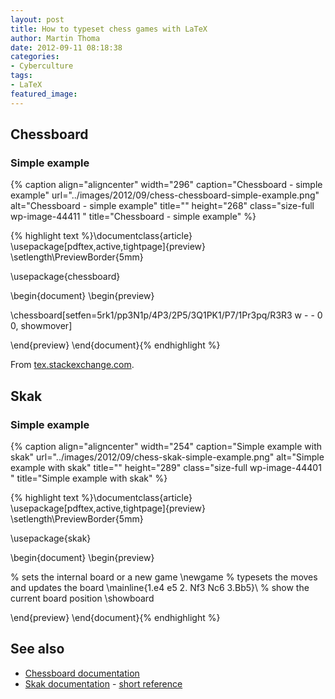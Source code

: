 ```yaml
---
layout: post
title: How to typeset chess games with LaTeX
author: Martin Thoma
date: 2012-09-11 08:18:38
categories: 
- Cyberculture
tags: 
- LaTeX
featured_image: 
---
```

<h2>Chessboard</h2>
<h3>Simple example</h3>
{% caption align="aligncenter" width="296" caption="Chessboard - simple example" url="../images/2012/09/chess-chessboard-simple-example.png" alt="Chessboard - simple example" title="" height="268" class="size-full wp-image-44411 " title="Chessboard - simple example" %}

{% highlight text %}\documentclass{article}
\usepackage[pdftex,active,tightpage]{preview}
\setlength\PreviewBorder{5mm}

\usepackage{chessboard}

\begin{document}
\begin{preview}

\chessboard[setfen=5rk1/pp3N1p/4P3/2P5/3Q1PK1/P7/1Pr3pq/R3R3 w - - 0 0,
            showmover]

\end{preview}
\end{document}{% endhighlight %}


From <a href="http://tex.stackexchange.com/a/54192/5645">tex.stackexchange.com</a>.
<h2>Skak</h2>
<h3>Simple example</h3>
{% caption align="aligncenter" width="254" caption="Simple example with skak" url="../images/2012/09/chess-skak-simple-example.png" alt="Simple example with skak" title="" height="289" class="size-full wp-image-44401 " title="Simple example with skak" %}

{% highlight text %}\documentclass{article}
\usepackage[pdftex,active,tightpage]{preview}
\setlength\PreviewBorder{5mm}

\usepackage{skak}

\begin{document}
\begin{preview}

% sets the internal board or a new game
\newgame
% typesets the moves and updates the board
\mainline{1.e4 e5 2. Nf3 Nc6 3.Bb5}\\
% show the current board position
\showboard

\end{preview}
\end{document}{% endhighlight %}
<h2>See also</h2>
<ul>
  <li><a href="ftp://ftp.rrzn.uni-hannover.de/pub/mirror/tex-archive/macros/latex/contrib/chessboard/chessboard.pdf">Chessboard documentation</a></li>
  <li><a href="ftp://ftp.tu-chemnitz.de/pub/tex/fonts/chess/skak/doc/skakdoc.pdf">Skak documentation</a> - <a href="ftp://ftp.mpi-sb.mpg.de/pub/tex/mirror/ftp.dante.de/pub/tex/fonts/chess/skak/doc/refman.pdf">short reference</a></li>
</ul>